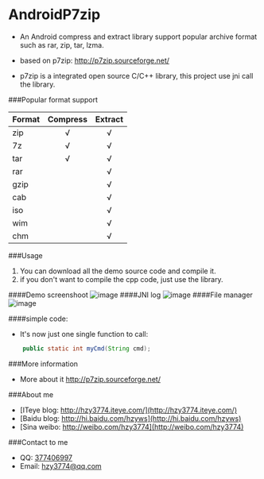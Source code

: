 AndroidP7zip
============

* An Android compress and extract library support popular archive format 
such as rar, zip, tar, lzma.
* based on p7zip: http://p7zip.sourceforge.net/

* p7zip is a integrated open source C/C++ library, this project use jni call the library.

###Popular format support

| Format      |    Compress | Extract  |
| :-------- | :--------:| :--------: |
|zip |√|√|
|7z  |√|√|
|tar |√|√|
|rar | |√|
|gzip| |√|
|cab | |√|
|iso | |√|
|wim | |√|
|chm | |√|


###Usage

1. You can download all the demo source code and compile it.<br>
2. if you don't want to compile the cpp code, just use the library.

####Demo screenshoot
![image]()
####JNI log
![image]()
####File manager
![image]()

####simple code:
* It's now just one single function to call:
```java
    public static int myCmd(String cmd);
```
###More information
* More about it http://p7zip.sourceforge.net/

###About me
* [ITeye blog: http://hzy3774.iteye.com/](http://hzy3774.iteye.com/)
* [Baidu blog: http://hi.baidu.com/hzyws](http://hi.baidu.com/hzyws)
* [Sina weibo: http://weibo.com/hzy3774](http://weibo.com/hzy3774)

###Contact to me
* QQ: [377406997](http://wpa.qq.com/msgrd?v=3&uin=377406997&site=qq&menu=yes)
* Email: [hzy3774@qq.com](mailto:hzy3774@qq.com)



